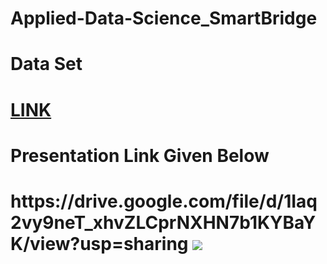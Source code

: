 # Applied-Data-Science_SmartBridge

<h1> Data Set<h1>
<a href="https://drive.google.com/drive/folders/1dZGazqHtaPu4DoU_ZqR6ESvchAbQXhIj?usp=sharing">LINK   </a>
<h1>Presentation Link Given Below<h1>
https://drive.google.com/file/d/1Iaq2vy9neT_xhvZLCprNXHN7b1KYBaYK/view?usp=sharing
<img src="https://visme.co/blog/wp-content/uploads/powerpoint-animation-how-to-add-animation-to-powerpoint.gif">


